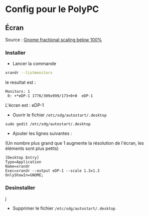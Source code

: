 # Config pour le PolyPC

## Écran
Source : [Gnome fractional scaling below 100%](https://askubuntu.com/questions/1199655/gnome-fractional-scaling-below-100)

### Installer
 - Lancer la commande 
```sh
xrandr --listmonitors
```
le resultat est :
```
Monitors: 1
 0: +*eDP-1 1776/309x999/173+0+0  eDP-1
```
L'écran est : eDP-1

- Ouvrir le fichier `/etc/xdg/autostart/.desktop`
```
sudo gedit /etc/xdg/autostart/.desktop
```

- Ajouter les lignes suivantes :

(Un nombre plus grand que 1 augmente la résolution de l'écran, les éléments sont plus petits)
```
[Desktop Entry]
Type=Application
Name=xrandr
Exec=xrandr --output eDP-1 --scale 1.3x1.3
OnlyShowIn=GNOME;
``` 
### Desinstaller
j
- Supprimer le fichier `/etc/xdg/autostart/.desktop`

